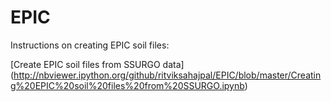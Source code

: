 # EPIC

Instructions on creating EPIC soil files:

[Create EPIC soil files from SSURGO data] (http://nbviewer.ipython.org/github/ritviksahajpal/EPIC/blob/master/Creating%20EPIC%20soil%20files%20from%20SSURGO.ipynb)

